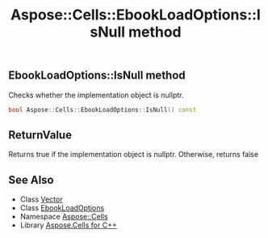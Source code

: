 ﻿---
title: Aspose::Cells::EbookLoadOptions::IsNull method
linktitle: IsNull
second_title: Aspose.Cells for C++ API Reference
description: 'Aspose::Cells::EbookLoadOptions::IsNull method. Checks whether the implementation object is nullptr in C++.'
type: docs
weight: 500
url: /cpp/aspose.cells/ebookloadoptions/isnull/
---
## EbookLoadOptions::IsNull method


Checks whether the implementation object is nullptr.

```cpp
bool Aspose::Cells::EbookLoadOptions::IsNull() const
```


## ReturnValue

Returns true if the implementation object is nullptr. Otherwise, returns false

## See Also

* Class [Vector](../../vector/)
* Class [EbookLoadOptions](../)
* Namespace [Aspose::Cells](../../)
* Library [Aspose.Cells for C++](../../../)
